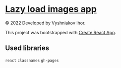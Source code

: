 # [Lazy load images app](https://ihorvyshniakov.github.io/lazy-load-images-app)

© 2022 Developed by Vyshniakov Ihor.

This project was bootstrapped with [Create React App](https://github.com/facebook/create-react-app).

## Used libraries

`react` `classnames` `gh-pages`
